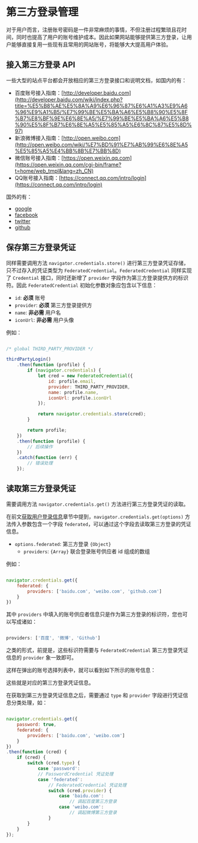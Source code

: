 # 第三方登录管理

对于用户而言，注册账号密码是一件非常麻烦的事情，不但注册过程繁琐且花时间，同时也提高了用户的账号维护成本。因此如果网站能够提供第三方登录，让用户能够直接复用一些现有且常用的网站账号，将能够大大提高用户体验。

## 接入第三方登录 API

一些大型的站点平台都会开放相应的第三方登录接口和说明文档，如国内的有：

- 百度账号接入指南：[http://developer.baidu.com](http://developer.baidu.com/wiki/index.php?title=%E5%B8%AE%E5%8A%A9%E6%96%87%E6%A1%A3%E9%A6%96%E9%A1%B5/%E7%99%BE%E5%BA%A6%E5%B8%90%E5%8F%B7%E8%BF%9E%E6%8E%A5/%E7%99%BE%E5%BA%A6%E5%B8%90%E5%8F%B7%E6%8E%A5%E5%85%A5%E6%8C%87%E5%8D%97)
- 新浪微博接入指南：[http://open.weibo.com](http://open.weibo.com/wiki/%E7%BD%91%E7%AB%99%E6%8E%A5%E5%85%A5%E4%BB%8B%E7%BB%8D)
- 微信账号接入指南：[https://open.weixin.qq.com](https://open.weixin.qq.com/cgi-bin/frame?t=home/web_tmpl&lang=zh_CN)
- QQ账号接入指南：[https://connect.qq.com/intro/login](https://connect.qq.com/intro/login)

国外的有：

- [google](https://developers.google.cn/identity/sign-in/web/)
- [facebook](https://developers.facebook.com/docs/facebook-login)
- [twitter](https://dev.twitter.com/web/sign-in/implementing)
- [github](https://developer.github.com/v3/oauth/)

## 保存第三方登录凭证

同样需要调用方法 `navigator.credentials.store()` 进行第三方登录凭证存储，只不过存入的凭证类型为 `FederatedCredential`。`FederatedCredential` 同样实现了 `Credential` 接口，同时还新增了 `provider` 字段作为第三方登录提供方的标识符。因此 `FederatedCredential` 初始化参数对象应包含以下信息：

- `id`: **必须** 账号
- `provider`: **必须** 第三方登录提供方
- `name`: **非必需** 用户名
- `iconUrl`: **非必需** 用户头像

例如：

```javascript

/* global THIRD_PARTY_PROVIDER */

thirdPartyLogin()
    .then(function (profile) {
        if (navigator.credentials) {
            let cred = new FederatedCredential({
                id: profile.email,
                provider: THIRD_PARTY_PROVIDER,
                name: profile.name,
                iconUrl: profile.iconUrl
            });

            return navigator.credentials.store(cred);
        }

        return profile;
    })
    .then(function (profile) {
        // 后续操作
    })
    .catch(function (err) {
        // 错误处理
    });

```

## 读取第三方登录凭证

需要调用方法 `navigator.credentials.get()` 方法进行第三方登录凭证的读取。

在前文[获取用户登录信息](#获取用户登录信息)章节中提到，`navigator.credentials.get(options)` 方法传入参数包含一个字段 `federated`，可以通过这个字段去读取第三方登录的凭证信息。

- `options.federated`: 第三方登录
    `{Object}`
    - `providers`:
        `{Array}` 联合登录账号供应者 id 组成的数组

例如：

```javascript

navigator.credentials.get({
    federated: {
        providers: ['baidu.com', 'weibo.com', 'github.com']
    }
})

```

其中 `providers` 中填入的账号供应者信息只是作为第三方登录的标识符，您也可以写成诸如：

```javascript

providers: ['百度', '微博', 'Github']

```

之类的形式，前提是，这些标识符需要与 `FederatedCredential` 第三方登录凭证信息的 `provider` 象一致即可。

这样在弹出的账号选择列表中，就可以看到如下所示的账号信息：

这些就是对应的第三方登录凭证信息。

在获取到第三方登录凭证信息之后，需要通过 `type` 和 `provider` 字段进行凭证信息分类处理，如：

```javascript

navigator.credentials.get({
    password: true,
    federated: {
        providers: ['baidu.com', 'weibo.com']
    }
})
.then(function (cred) {
    if (cred) {
        switch (cred.type) {
            case 'password':
            // PasswordCredential 凭证处理
            case 'federated':
                // FederatedCredential 凭证处理
                switch (cred.provider) {
                    case 'baidu.com':
                        // 调起百度第三方登录
                    case 'weibo.com':
                        // 调起微博第三方登录
                }
        }
    }
});

```
